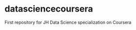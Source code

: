 datasciencecoursera
===================

First repository for JH Data Science specialization on Coursera
